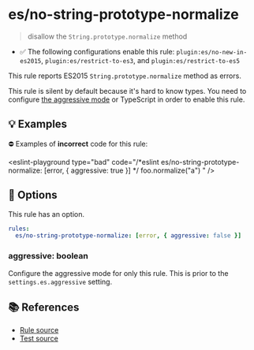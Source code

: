 # es/no-string-prototype-normalize
> disallow the `String.prototype.normalize` method

- ✅ The following configurations enable this rule: `plugin:es/no-new-in-es2015`, `plugin:es/restrict-to-es3`, and `plugin:es/restrict-to-es5`

This rule reports ES2015 `String.prototype.normalize` method as errors.

This rule is silent by default because it's hard to know types. You need to configure [the aggressive mode](../#the-aggressive-mode) or TypeScript in order to enable this rule.

## 💡 Examples

⛔ Examples of **incorrect** code for this rule:

<eslint-playground type="bad" code="/*eslint es/no-string-prototype-normalize: [error, { aggressive: true }] */
foo.normalize("a")
" />

## 🔧 Options

This rule has an option.

```yml
rules:
  es/no-string-prototype-normalize: [error, { aggressive: false }]
```

### aggressive: boolean

Configure the aggressive mode for only this rule.
This is prior to the `settings.es.aggressive` setting.

## 📚 References

- [Rule source](https://github.com/mysticatea/eslint-plugin-es/blob/v4.1.0/lib/rules/no-string-prototype-normalize.js)
- [Test source](https://github.com/mysticatea/eslint-plugin-es/blob/v4.1.0/tests/lib/rules/no-string-prototype-normalize.js)
